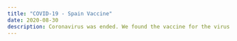 ```yaml
---
title: "COVID-19 - Spain Vaccine"
date: 2020-08-30
description: Coronavirus was ended. We found the vaccine for the virus. Made in Spain
---
```



